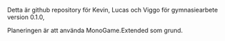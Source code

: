 Detta är github repository för Kevin, Lucas och Viggo för gymnasiearbete version 0.1.0,

Planeringen är att använda MonoGame.Extended som grund.
